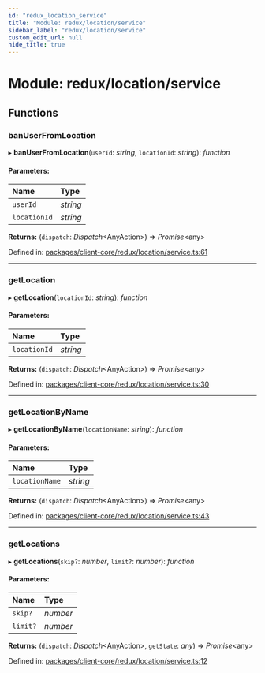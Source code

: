 ```yaml
---
id: "redux_location_service"
title: "Module: redux/location/service"
sidebar_label: "redux/location/service"
custom_edit_url: null
hide_title: true
---
```


# Module: redux/location/service

## Functions

### banUserFromLocation

▸ **banUserFromLocation**(`userId`: *string*, `locationId`: *string*): *function*

#### Parameters:

Name | Type |
:------ | :------ |
`userId` | *string* |
`locationId` | *string* |

**Returns:** (`dispatch`: *Dispatch*<AnyAction\>) => *Promise*<any\>

Defined in: [packages/client-core/redux/location/service.ts:61](https://github.com/xr3ngine/xr3ngine/blob/56376a778/packages/client-core/redux/location/service.ts#L61)

___

### getLocation

▸ **getLocation**(`locationId`: *string*): *function*

#### Parameters:

Name | Type |
:------ | :------ |
`locationId` | *string* |

**Returns:** (`dispatch`: *Dispatch*<AnyAction\>) => *Promise*<any\>

Defined in: [packages/client-core/redux/location/service.ts:30](https://github.com/xr3ngine/xr3ngine/blob/56376a778/packages/client-core/redux/location/service.ts#L30)

___

### getLocationByName

▸ **getLocationByName**(`locationName`: *string*): *function*

#### Parameters:

Name | Type |
:------ | :------ |
`locationName` | *string* |

**Returns:** (`dispatch`: *Dispatch*<AnyAction\>) => *Promise*<any\>

Defined in: [packages/client-core/redux/location/service.ts:43](https://github.com/xr3ngine/xr3ngine/blob/56376a778/packages/client-core/redux/location/service.ts#L43)

___

### getLocations

▸ **getLocations**(`skip?`: *number*, `limit?`: *number*): *function*

#### Parameters:

Name | Type |
:------ | :------ |
`skip?` | *number* |
`limit?` | *number* |

**Returns:** (`dispatch`: *Dispatch*<AnyAction\>, `getState`: *any*) => *Promise*<any\>

Defined in: [packages/client-core/redux/location/service.ts:12](https://github.com/xr3ngine/xr3ngine/blob/56376a778/packages/client-core/redux/location/service.ts#L12)
